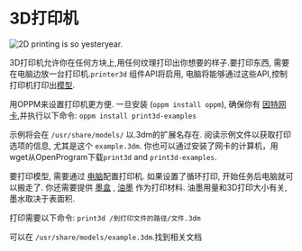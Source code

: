 # 3D打印机

![2D printing is so yesteryear.](oredict:oc:printer)

3D打印机允许你在任何方块上,用任何纹理打印出你想要的样子.要打印东西, 需要在电脑边放一台打印机.`printer3d` 组件API将启用, 电脑将能够通过这些API,控制打印机打印出[模型](print.md).

用OPPM来设置打印机更方便. 一旦安装 (`oppm install oppm`), 确保你有 [因特网卡](../item/internetCard.md),并执行以下命令:
`oppm install print3d-examples`

示例将会在 `/usr/share/models/` 以.3dm的扩展名存在. 阅读示例文件以获取打印选项的信息, 尤其是这个 `example.3dm`. 你也可以通过安装了网卡的计算机，用wget从OpenProgram下载`print3d` and `print3d-examples`.

要打印模型, 需要通过 [电脑](../general/computer.md)配置打印机. 如果设置了循环打印, 开始任务后电脑就可以搬走了. 你还需要提供 [墨盒](../item/inkCartridge.md) , [油墨](../item/chamelium.md) 作为打印材料. 油墨用量和3D打印大小有关, 墨水取决于表面积.

打印需要以下命令:
`print3d /到打印文件的路径/文件.3dm`

可以在 `/usr/share/models/example.3dm`.找到相关文档